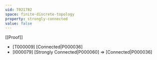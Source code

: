 ```yaml
---
uid: T021782
space: finite-discrete-topology
property: strongly-connected
value: false
---
```

[[Proof]]

* [T000009] [Connected|P000036]
* [I000079] [Strongly Connected|P000060] => [Connected|P000036]


